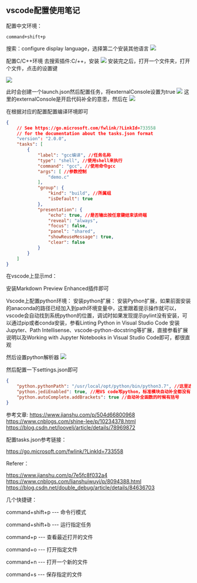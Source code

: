 ## vscode配置使用笔记 ##
配置中文环境：
```
command+shift+p
```
搜索：configure display language，选择第二个安装其他语言
![](https://s2.ax1x.com/2019/07/05/Zd6vAe.png)

配置C/C++环境
去搜索插件:C/++，安装
![](https://s2.ax1x.com/2019/07/05/ZdckB8.png)
安装完之后，打开一个文件夹，打开个文件，点击的设置键

![](https://s2.ax1x.com/2019/07/05/ZdcGEF.png)

此时会创建一个launch.json然后配置任务，将externalConsole设置为true
![](https://s2.ax1x.com/2019/07/05/ZdcU3R.png)
这里的externalConsole是开启代码补全的意思，然后在
![](https://s2.ax1x.com/2019/07/05/ZdcBDK.png)

在根据对应的配置配置编译环境即可
```json
{
    // See https://go.microsoft.com/fwlink/?LinkId=733558
    // for the documentation about the tasks.json format
    "version": "2.0.0",
    "tasks": [
        {
            "label": "gcc编译", //任务名称
            "type": "shell", //使用shell来执行
            "command": "gcc", //使用命令gcc
            "args": [ //参数控制
                "demo.c"
            ],
            "group": {
                "kind": "build", //所属组
                "isDefault": true
            },
            "presentation": {
                "echo": true, //是否输出按任意键结束该终端
                "reveal": "always",
                "focus": false,
                "panel": "shared",
                "showReuseMessage": true,
                "clear": false
            }
        }
    ]
}
```

在vscode上显示md：

安装Markdown Preview Enhanced插件即可


Vscode上配置python环境：
安装python扩展：
安装Python扩展，如果前面安装的anaconda的路径已经加入到path环境变量中，这里跟着提示操作就可以，vscode会自动找到系统python的位置，调试时如果发现提示pylint没有安装，可以通过pip或者conda安装，参看Linting Python in Visual Studio Code
安装Jupyter、Path Intellisense、vscode-python-docstring等扩展，直接参看扩展说明以及Working with Jupyter Notebooks in Visual Studio Code即可，都很直观

然后设置python解析器
![](https://s2.ax1x.com/2019/07/06/Zw9mex.png)

然后配置一下settings.json即可
```json
{
    "python.pythonPath": "/usr/local/opt/python/bin/python3.7", //这里选择了解析器后自动设置的
    "python.jediEnabled": true, //用VS code写python，标准模块自动补全都没有问题，在用自定义的module，import后怎么都没有补全提示。最后采用替换掉Microsoft python analysis engine，采用了Jedi as intellisense engine。设置如下：在settings.json中搜索python.jediEnabled修改为true
    "python.autoComplete.addBrackets": true //自动补全函数的时候有括号
}
```
参考文章:
https://www.jianshu.com/p/504d66800968
https://www.cnblogs.com/shine-lee/p/10234378.html
https://blog.csdn.net/loovelj/article/details/78969872

配置tasks.json参考链接：

https://go.microsoft.com/fwlink/?LinkId=733558

Referer：

https://www.jianshu.com/p/7e5fc8f032a4
https://www.cnblogs.com/lianshuiwuyi/p/8094388.html
https://blog.csdn.net/double_debug/article/details/84636703

几个快捷键：

command+shift+p --- 命令行模式

command+shift+b --- 运行指定任务

command+p --- 查看最近打开的文件

command+o --- 打开指定文件

command+n --- 打开一个新的文件

command+s --- 保存指定的文件